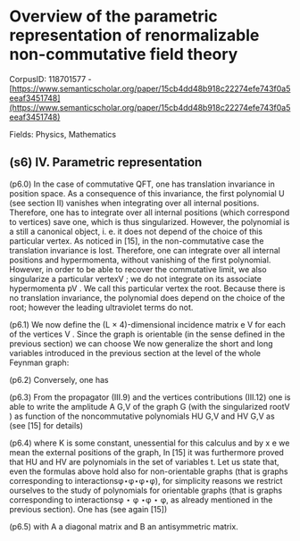 # Overview of the parametric representation of renormalizable non-commutative field theory

CorpusID: 118701577 - [https://www.semanticscholar.org/paper/15cb4dd48b918c22274efe743f0a5eeaf3451748](https://www.semanticscholar.org/paper/15cb4dd48b918c22274efe743f0a5eeaf3451748)

Fields: Physics, Mathematics

## (s6) IV. Parametric representation
(p6.0) In the case of commutative QFT, one has translation invariance in position space. As a consequence of this invariance, the first polynomial U (see section II) vanishes when integrating over all internal positions. Therefore, one has to integrate over all internal positions (which correspond to vertices) save one, which is thus singularized. However, the polynomial is a still a canonical object, i. e. it does not depend of the choice of this particular vertex. As noticed in [15], in the non-commutative case the translation invariance is lost. Therefore, one can integrate over all internal positions and hypermomenta, without vanishing of the first polynomial. However, in order to be able to recover the commutative limit, we also singularize a particular vertexV ; we do not integrate on its associate hypermomenta pV . We call this particular vertex the root. Because there is no translation invariance, the polynomial does depend on the choice of the root; however the leading ultraviolet terms do not.

(p6.1) We now define the (L × 4)-dimensional incidence matrix e V for each of the vertices V . Since the graph is orientable (in the sense defined in the previous section) we can choose We now generalize the short and long variables introduced in the previous section at the level of the whole Feynman graph:

(p6.2) Conversely, one has

(p6.3) From the propagator (III.9) and the vertices contributions (III.12) one is able to write the amplitude A G,V of the graph G (with the singularized rootV ) as function of the noncommutative polynomials HU G,V and HV G,V as (see [15] for details)

(p6.4) where K is some constant, unessential for this calculus and by x e we mean the external positions of the graph, In [15] it was furthermore proved that HU and HV are polynomials in the set of variables t. Let us state that, even the formulas above hold also for non-orientable graphs (that is graphs corresponding to interactionsφ⋆φ⋆φ⋆φ), for simplicity reasons we restrict ourselves to the study of polynomials for orientable graphs (that is graphs corresponding to interactionsφ ⋆ φ ⋆φ ⋆ φ, as already mentioned in the previous section). One has (see again [15])

(p6.5) with A a diagonal matrix and B an antisymmetric matrix.

